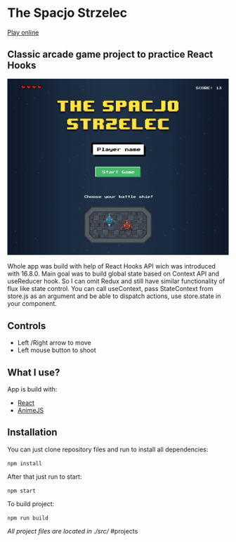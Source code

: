 # The Spacjo Strzelec

[Play online](https://schriker.github.io/spacjo/) 

## Classic arcade game project to practice React Hooks

![Preview](preview.jpg)

Whole app was build with help of React Hooks API wich was introduced with 16.8.0.  Main goal was to build global state based on Context API and useReducer hook.  So I can omit Redux and still have similar functionality of flux like state control. You can call useContext, pass StateContext from store.js as an argument and be able to dispatch actions, use store.state in  your component. 

## Controls
* Left /Right arrow to move 
* Left mouse button to shoot

## What I use?
App is build with:
* [React](https://reactjs.org/) 
* [AnimeJS](https://animejs.com/) 

## Installation
You can just clone repository files and run to install all dependencies:

`npm install`

After that just run to start:

`npm start`

To build project:

`npm run build`

*All project files are located in ./src/*
#projects